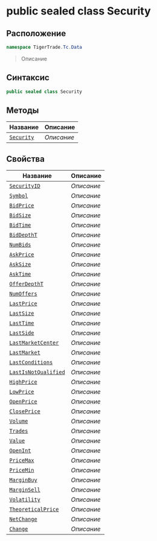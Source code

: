 
# public sealed class Security
## Расположение
```csharp
namespace TigerTrade.Tc.Data
```



> Описание

## Синтаксис
```csharp
public sealed class Security
```


## Методы
| Название | Описание |
| --- | --- |
| [`Security`](./Security.cs/Методы/Security.md) | *Описание* |

## Свойства
| Название | Описание |
| --- | --- |
| [`SecurityID`](./Security.cs/Свойства/SecurityID.md) | *Описание* |
| [`Symbol`](./Security.cs/Свойства/Symbol.md) | *Описание* |
| [`BidPrice`](./Security.cs/Свойства/BidPrice.md) | *Описание* |
| [`BidSize`](./Security.cs/Свойства/BidSize.md) | *Описание* |
| [`BidTime`](./Security.cs/Свойства/BidTime.md) | *Описание* |
| [`BidDepthT`](./Security.cs/Свойства/BidDepthT.md) | *Описание* |
| [`NumBids`](./Security.cs/Свойства/NumBids.md) | *Описание* |
| [`AskPrice`](./Security.cs/Свойства/AskPrice.md) | *Описание* |
| [`AskSize`](./Security.cs/Свойства/AskSize.md) | *Описание* |
| [`AskTime`](./Security.cs/Свойства/AskTime.md) | *Описание* |
| [`OfferDepthT`](./Security.cs/Свойства/OfferDepthT.md) | *Описание* |
| [`NumOffers`](./Security.cs/Свойства/NumOffers.md) | *Описание* |
| [`LastPrice`](./Security.cs/Свойства/LastPrice.md) | *Описание* |
| [`LastSize`](./Security.cs/Свойства/LastSize.md) | *Описание* |
| [`LastTime`](./Security.cs/Свойства/LastTime.md) | *Описание* |
| [`LastSide`](./Security.cs/Свойства/LastSide.md) | *Описание* |
| [`LastMarketCenter`](./Security.cs/Свойства/LastMarketCenter.md) | *Описание* |
| [`LastMarket`](./Security.cs/Свойства/LastMarket.md) | *Описание* |
| [`LastConditions`](./Security.cs/Свойства/LastConditions.md) | *Описание* |
| [`LastIsNotQualified`](./Security.cs/Свойства/LastIsNotQualified.md) | *Описание* |
| [`HighPrice`](./Security.cs/Свойства/HighPrice.md) | *Описание* |
| [`LowPrice`](./Security.cs/Свойства/LowPrice.md) | *Описание* |
| [`OpenPrice`](./Security.cs/Свойства/OpenPrice.md) | *Описание* |
| [`ClosePrice`](./Security.cs/Свойства/ClosePrice.md) | *Описание* |
| [`Volume`](./Security.cs/Свойства/Volume.md) | *Описание* |
| [`Trades`](./Security.cs/Свойства/Trades.md) | *Описание* |
| [`Value`](./Security.cs/Свойства/Value.md) | *Описание* |
| [`OpenInt`](./Security.cs/Свойства/OpenInt.md) | *Описание* |
| [`PriceMax`](./Security.cs/Свойства/PriceMax.md) | *Описание* |
| [`PriceMin`](./Security.cs/Свойства/PriceMin.md) | *Описание* |
| [`MarginBuy`](./Security.cs/Свойства/MarginBuy.md) | *Описание* |
| [`MarginSell`](./Security.cs/Свойства/MarginSell.md) | *Описание* |
| [`Volatility`](./Security.cs/Свойства/Volatility.md) | *Описание* |
| [`TheoreticalPrice`](./Security.cs/Свойства/TheoreticalPrice.md) | *Описание* |
| [`NetChange`](./Security.cs/Свойства/NetChange.md) | *Описание* |
| [`Change`](./Security.cs/Свойства/Change.md) | *Описание* |



